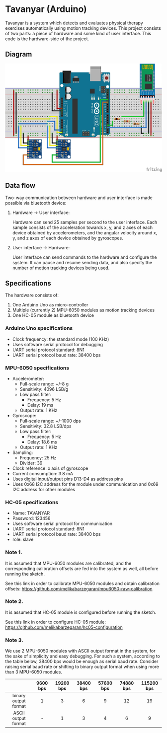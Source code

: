 # Tavanyar (Arduino)

Tavanyar is a system which detects and evaluates physical therapy exercises automatically using motion
tracking devices. This project consists of two parts: a piece of hardware and some kind of user interface.
This code is the hardware-side of the project.
 
## Diagram
![diagram](diagram/tavanyar-arduino_bb.jpg)

## Data flow
Two-way communication between hardware and user interface is made possible via bluetooth device:

1. Hardware -> User interface:

    Hardware can send 25 samples per second to the user interface. Each sample consists of the acceleration
towards x, y, and z axes of each device obtained by accelerometers, and the angular velocity around
x, y, and z axes of each device obtained by gyroscopes.

2. User interface -> Hardware:

    User interface can send commands to the hardware and configure the system. It can pause and resume
sending data, and also specify the number of motion tracking devices being used.

## Specifications
The hardware consists of:

1. One Arduino Uno as micro-controller
2. Multiple (currently 2) MPU-6050 modules as motion tracking devices
3. One HC-05 module as bluetooth device

### Arduino Uno specifications

- Clock frequency: the standard mode (100 KHz)
- Uses software serial protocol for debugging
- UART serial protocol standard: 8N1
- UART serial protocol baud rate: 38400 bps

### MPU-6050 specifications
- Accelerometer:
    - Full-scale range: +/-8 g
    - Sensitivity: 4096 LSB/g
    - Low pass filter:
        - Frequency: 5 Hz
        - Delay: 19 ms
    - Output rate: 1 KHz
- Gyroscope:
    - Full-scale range: +/-1000 dps
    - Sensitivity: 32.8 LSB/dps
    - Low pass filter:
        - Frequency: 5 Hz
        - Delay: 18.6 ms
    - Output rate: 1 KHz
- Sampling:
    - Frequency: 25 Hz
    - Divider: 39
- Clock reference: x axis of gyroscope
- Current consumption: 3.8 mA
- Uses digital input/output pins D13-D4 as address pins
- Uses 0x68 I2C address for the module under communication and 0x69 I2C address for other modules

### HC-05 specifications
- Name: TAVANYAR
- Password: 123456
- Uses software serial protocol for communication
- UART serial protocol standard: 8N1
- UART serial protocol baud rate: 38400 bps
- role: slave

### Note 1.
It is assumed that MPU-6050 modules are calibrated, and the corresponding calibration offsets are fed into the
system as well, all before running the sketch.

See this link in order to calibrate MPU-6050 modules and obtain calibration offsets:
https://github.com/melikabarzegaran/mpu6050-raw-calibration

### Note 2.
It is assumed that HC-05 module is configured before running the sketch.

See this link in order to configure HC-05 module:
https://github.com/melikabarzegaran/hc05-configuration

### Note 3.
We use 2 MPU-6050 modules with ASCII output format in the system, for the sake of simplicity and easy
debugging. For such a system, according to the table below, 38400 bps would be enough as serial baud rate.
Consider raising serial baud rate or shifting to binary output format when using more than 3 MPU-6050 modules.

|                      | 9600 bps | 19200 bps | 38400 bps | 57600 bps | 74880 bps | 115200 bps |
|:--------------------:|:--------:|:---------:|:---------:|:---------:|:---------:|:----------:|
| binary output format |     1    |     3     |     6     |     9     |     12    |     19     |
|  ASCII output format |     -    |     1     |     3     |     4     |     6     |      9     |